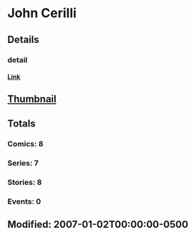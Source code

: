 # John  Cerilli 
## Details
### detail
#### [Link](http://marvel.com/comics/creators/7644/john_cerilli?utm_campaign=apiRef&utm_source=225578a89fc76f3d20fbffda5d17a88d)
## [Thumbnail](http://i.annihil.us/u/prod/marvel/i/mg/9/50/4bb64d007a88f.jpg)
## Totals
### Comics: 8
### Series: 7
### Stories: 8
### Events: 0
## Modified: 2007-01-02T00:00:00-0500